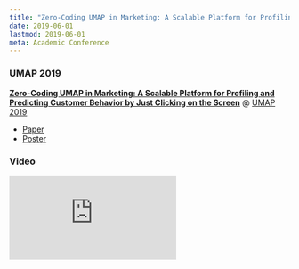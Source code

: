 ```yaml
---
title: "Zero-Coding UMAP in Marketing: A Scalable Platform for Profiling and Predicting Customer Behavior by Just Clicking on the Screen"
date: 2019-06-01
lastmod: 2019-06-01
meta: Academic Conference
---
```


### UMAP 2019

<b><a href="https://dl.acm.org/citation.cfm?id=3324970" target="_blank" rel="noopener">Zero-Coding UMAP in Marketing: A Scalable Platform for Profiling and Predicting Customer Behavior by Just Clicking on the Screen</a></b> @ <a href="http://www.um.org/umap2019/"  target="_blank" rel="noopener">UMAP 2019</a>

- <a href="/docs/umap-2019-demo-paper.pdf">Paper</a>
- <a href="/docs/umap-2019-demo-poster.pdf">Poster</a>

### Video

<span class="iframe-container">
    <iframe src="https://www.youtube.com/embed/iwbqb5D2uPw" frameborder="0" allow="accelerometer; autoplay; encrypted-media; gyroscope; picture-in-picture" allowfullscreen></iframe>
</span>

